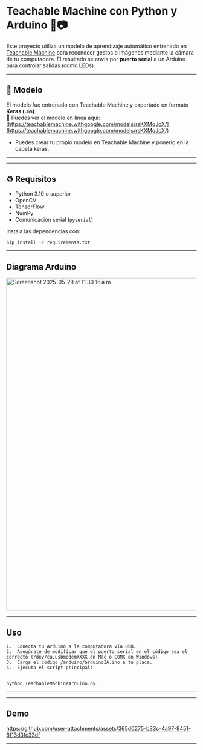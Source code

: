 # Teachable Machine con Python y Arduino 🤖📷

Este proyecto utiliza un modelo de aprendizaje automático entrenado en [Teachable Machine](https://teachablemachine.withgoogle.com/) para reconocer gestos o imágenes mediante la cámara de tu computadora. El resultado se envía por **puerto serial** a un Arduino para controlar salidas (como LEDs).

---

## 🧠 Modelo

El modelo fue entrenado con Teachable Machine y exportado en formato **Keras (`.h5`)**.  
🔗 Puedes ver el modelo en línea aquí:  
[https://teachablemachine.withgoogle.com/models/rsKXMqJcX/](https://teachablemachine.withgoogle.com/models/rsKXMqJcX/)

- Puedes crear tu propio modelo en Teachable Machine y ponerlo en la capeta keras.
---


        
---

## ⚙️ Requisitos

- Python 3.10 o superior
- OpenCV
- TensorFlow
- NumPy
- Comunicación serial (`pyserial`)


Instala las dependencias con:

```bash
pip install -r requirements.txt
```
---
## Diagrama Arduino
<img width="879" alt="Screenshot 2025-05-29 at 11 30 16 a m" src="https://github.com/user-attachments/assets/2a7bcfe7-e8bc-4855-9e23-302727644afa" />

---
## Uso
	1.	Conecta tu Arduino a la computadora vía USB.
	2.	Asegúrate de modificar que el puerto serial en el código sea el correcto (/dev/cu.usbmodemXXXX en Mac o COMX en Windows).
 	3.	Carga el codigo /arduino/arduinoIA.ino a tu placa.
	4.	Ejecuta el script principal:

```bash

python TeachableMachineArduino.py
```
---
---
## Demo


https://github.com/user-attachments/assets/365d0275-b33c-4a97-9451-8f13d3fc33df



---
